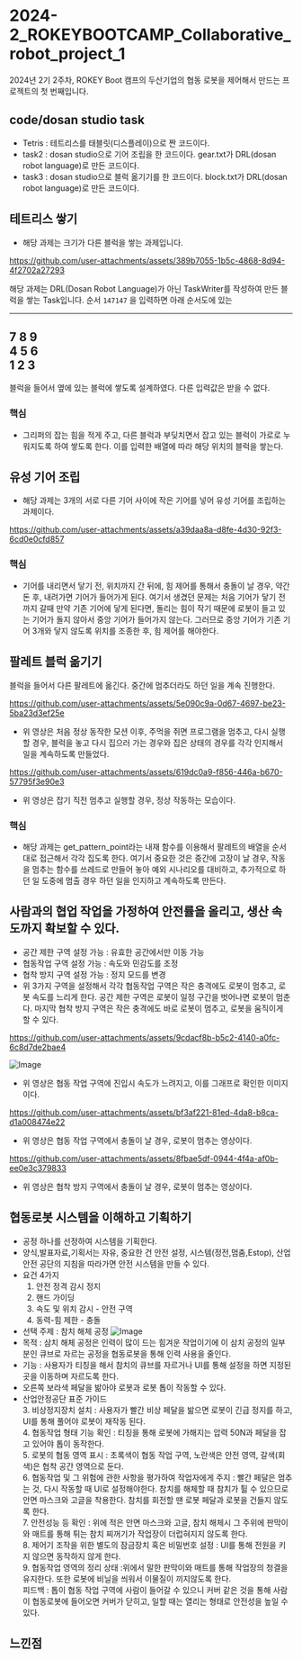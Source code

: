 # 2024-2_ROKEYBOOTCAMP_Collaborative_robot_project_1
2024년 2기 2주차, ROKEY Boot 캠프의 두산기업의 협동 로봇을 제어해서 만드는 프로젝트의 첫 번째입니다.
## code/dosan studio task
  - Tetris : 테트리스를 태블릿(디스플레이)으로 짠 코드이다.
  - task2 : dosan studio으로 기어 조립을 한 코드이다. gear.txt가 DRL(dosan robot language)로 만든 코드이다.
  - task3 : dosan studio으로 블럭 옮기기를 한 코드이다. block.txt가 DRL(dosan robot language)로 만든 코드이다.
## 테트리스 쌓기
- 해당 과제는 크기가 다른 블럭을 쌓는 과제입니다.

https://github.com/user-attachments/assets/389b7055-1b5c-4868-8d94-4f2702a27293

해당 과제는 DRL(Dosan Robot Language)가 아닌 TaskWriter를 작성하여 만든 블럭을 쌓는 Task입니다. 순서 `147147` 을 입력하면 아래 순서도에 있는

  ------------
  7 8 9   
  4 5 6   
  1 2 3   
  ------------
블럭을 들어서 옆에 있는 블럭에 쌓도록 설계하였다. 다른 입력값은 받을 수 없다.
### 핵심
  - 그리퍼의 잡는 힘을 적게 주고, 다른 블럭과 부딪치면서 잡고 있는 블럭이 가로로 누워지도록 하여 쌓도록 한다. 이를 입력한 배열에 따라 해당 위치의 블럭을 쌓는다.
## 유성 기어 조립
- 해당 과제는 3개의 서로 다른 기어 사이에 작은 기어를 넣어 유성 기어를 조립하는 과제이다.

https://github.com/user-attachments/assets/a39daa8a-d8fe-4d30-92f3-6cd0e0cfd857

### 핵심
  - 기어를 내리면서 닿기 전, 위치까지 간 뒤에, 힘 제어를 통해서 충돌이 날 경우, 약간 돈 후, 내려가면 기어가 들어가게 된다. 여기서 생겼던 문제는 처음 기어가 닿기 전까지 갈때 만약 기존 기어에 닿게 된다면, 돌리는 힘이 작기 때문에 로봇이 들고 있는 기어가 돌지 않아서 중앙 기어가 들어가지 않는다. 그러므로 중앙 기어가 기존 기어 3개와 닿지 않도록 위치를 조종한 후, 힘 제어를 해야한다.

## 팔레트 블럭 옮기기
  블럭을 들어서 다른 팔레트에 옮긴다. 중간에 멈추더라도 하던 일을 계속 진행한다.

https://github.com/user-attachments/assets/5e090c9a-0d67-4697-be23-5ba23d3ef25e

  - 위 영상은 처음 정상 동작한 모션 이후, 주먹을 쥐면 프로그램을 멈추고, 다시 실행할 경우, 블럭을 놓고 다시 집으러 가는 경우와 집은 상태의 경우를 각각 인지해서 일을 계속하도록 만들었다.

https://github.com/user-attachments/assets/619dc0a9-f856-446a-b670-57795f3e90e3

  - 위 영상은 잡기 직전 멈추고 실행할 경우, 정상 작동하는 모습이다.
### 핵심
  - 해당 과제는 get_pattern_point라는 내재 함수를 이용해서 팔레트의 배열을 순서대로 접근해서 각각 집도록 한다. 여기서 중요한 것은 중간에 고장이 날 경우, 작동을 멈추는 함수를 쓰레드로 만들어 놓아 예외 시나리오를 대비하고, 추가적으로 하던 일 도중에 멈출 경우 하던 일을 인지하고 계속하도록 만든다.

##  사람과의 협업 작업을 가정하여 안전률을 올리고, 생산 속도까지 확보할 수 있다.
  - 공간 제한 구역 설정 가능 : 유효한 공간에서만 이동 가능
  - 협동작업 구역 설정 가능 : 속도와 민감도를 조정
  - 협착 방지 구역 설정 가능 : 정지 모드를 변경
  - 위 3가지 구역을 설정해서 각각 협동작업 구역은 작은 충격에도 로봇이 멈추고, 로봇 속도를 느리게 한다. 공간 제한 구역은 로봇이 일정 구간을 벗어나면 로봇이 멈춘다. 마지막 협착 방지 구역은 작은 충격에도 바로 로봇이 멈추고, 로봇을 움직이게 할 수 있다.

https://github.com/user-attachments/assets/9cdacf8b-b5c2-4140-a0fc-6c8d7de2bae4

![Image](https://github.com/user-attachments/assets/e548b00e-1665-4d08-92c4-26e9128a7fcb)

  - 위 영상은 협동 작업 구역에 진입시 속도가 느려지고, 이를 그래프로 확인한 이미지이다.

  https://github.com/user-attachments/assets/bf3af221-81ed-4da8-b8ca-d1a008474e22
  
  - 위 영상은 협동 작업 구역에서 충돌이 날 경우, 로봇이 멈추는 영상이다.

  https://github.com/user-attachments/assets/8fbae5df-0944-4f4a-af0b-ee0e3c379833

  - 위 영상은 협착 방지 구역에서 충돌이 날 경우, 로봇이 멈추는 영상이다.

## 협동로봇 시스템을 이해하고 기획하기
  - 공정 하나를 선정하여 시스템을 기획한다.
  - 양식,발표자료,기획서는 자유, 중요한 건 안전 설정, 시스템(정전,멈춤,Estop), 산업 안전 공단의 지침을 따라가면 안전 시스템을 만들 수 있다.
  - 요건 4가지
    1. 안전 정격 감시 정지
    2. 핸드 가이딩
    3. 속도 및 위치 감시 - 안전 구역
    4. 동력-힘 제한 - 충돌
  - 선택 주제 : 참치 해체 공정
    ![Image](https://github.com/user-attachments/assets/a35cfa2e-f1b9-453e-b34a-49cd268538d3)
  - 목적 : 삼치 해체 공정은 인력이 많이 드는 힘겨운 작업이기에 이 삼치 공정의 일부분인 큐브로 자르는 공정을 협동로봇을 통해 인력 사용을 줄인다.
  - 기능 : 사용자가 티칭을 해서 참치의 큐브를 자르거나 UI를 통해 설정을 하면 지정된 곳을 이동하며 자르도록 한다.
  - 오른쪽 보라색 페달을 밞아야 로봇과 로봇 톱이 작동할 수 있다.
  - 산업안정공단 표준 가이드    
    3. 비상정지장치 설치 : 사용자가 빨간 비상 페달을 밞으면 로봇이 긴급 정지를 하고, UI를 통해 풀어야 로봇이 재작동 된다.     
    4. 협동작업 형태 기능 확인 : 티칭을 통해 로봇에 가해지는 압력 50N과 페달을 잡고 있어야 톱이 동작한다.    
    5. 로봇의 협동 영역 표시 : 초록색이 협동 작업 구역, 노란색은 안전 영역, 갈색(회색)은 협착 공간 영역으로 둔다.    
    6. 협동작업 및 그 위험에 관한 사항을 평가하여 작업자에게 주지 : 빨간 페달은 멈추는 것, 다시 작동할 때 UI로 설정해야한다. 참치를 해체할 때 참치가 튈 수 있으므로 안면 마스크와 고글을 착용한다. 참치를 회전할 땐 로봇 페달과 로봇을 건들지 않도록 한다.    
    7. 안전성능 등 확인 : 위에 적은 안면 마스크와 고글, 참치 해체시 그 주위에 판막이와 매트를 통해 튀는 참치 찌꺼기가 작업장이 더럽혀지지 않도록 한다.    
    8. 제어기 조작을 위한 별도의 잠금장치 혹은 비밀번호 설정 : UI를 통해 전원을 키지 않으면 동작하지 않게 한다.    
    9. 협동작업 영역의 정리 상태 :위에서 말한 판막이와 매트를 통해 작업장의 청결을 유지한다. 또한 로봇에 비닐을 씌워서 이물질이 끼지않도록 한다.    
    피드백 : 톱이 협동 작업 구역에 사람이 들어갈 수 있으니 커버 같은 것을 통해 사람이 협동로봇에 들어오면 커버가 닫히고, 일할 때는 열리는 형태로 안전성을 높일 수 있다.
## 느낀점

